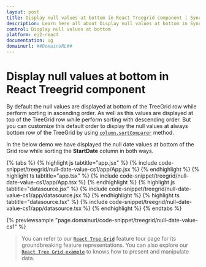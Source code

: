 ```yaml
---
layout: post
title: Display null values at bottom in React Treegrid component | Syncfusion
description: Learn here all about Display null values at bottom in Syncfusion React Treegrid component of Syncfusion Essential JS 2 and more.
control: Display null values at bottom 
platform: ej2-react
documentation: ug
domainurl: ##DomainURL##
---
```


# Display null values at bottom in React Treegrid component

By default the null values are displayed at bottom of the TreeGrid row while perform sorting in ascending order. As well as this values are displayed at top of the TreeGrid row while perform sorting with descending order. But you can customize this default order to display the null values at always bottom row of the TreeGrid by using [`column.sortComparer`](https://ej2.syncfusion.com/react/documentation/api/treegrid/column/#sortcomparer) method.

In the below demo we have displayed the null date values at bottom of the Grid row while sorting the **StartDate** column in both ways.

{% tabs %}
{% highlight js tabtitle="app.jsx" %}
{% include code-snippet/treegrid/null-date-value-cs1/app/App.jsx %}
{% endhighlight %}
{% highlight ts tabtitle="app.tsx" %}
{% include code-snippet/treegrid/null-date-value-cs1/app/App.tsx %}
{% endhighlight %}
{% highlight js tabtitle="datasource.jsx" %}
{% include code-snippet/treegrid/null-date-value-cs1/app/datasource.jsx %}
{% endhighlight %}
{% highlight ts tabtitle="datasource.tsx" %}
{% include code-snippet/treegrid/null-date-value-cs1/app/datasource.tsx %}
{% endhighlight %}
{% endtabs %}

 {% previewsample "page.domainurl/code-snippet/treegrid/null-date-value-cs1" %}

> You can refer to our [`React Tree Grid`](https://www.syncfusion.com/react-ui-components/react-tree-grid) feature tour page for its groundbreaking feature representations. You can also explore our [`React Tree Grid example`](https://ej2.syncfusion.com/react/demos/#/material/treegrid/treegrid-overview) to knows how to present and manipulate data.